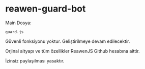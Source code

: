 # reawen-guard-bot

Main Dosya:

```
guard.js
```

Güvenli fonksiyonu yoktur.
Geliştirilmeye devam edilecektir.

Orjinal altyapı ve tüm özellikler ReawenJS Github hesabına aittir.

İzinsiz paylaşılması yasaktır.
